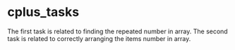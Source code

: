 # cplus_tasks
The first task is related to finding the repeated number in array.
The second task is related to correctly arranging the items number in array.
